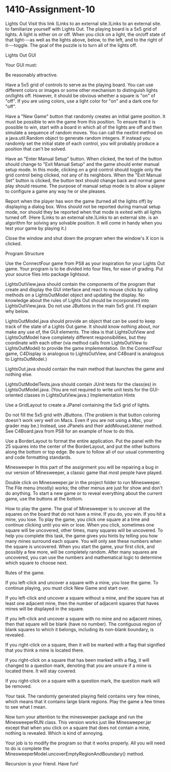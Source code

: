 # 1410-Assignment-10
Lights Out
Visit this link (Links to an external site.)Links to an external site. to familiarize yourself with Lights Out.  The playing board is a 5x5 grid of lights.  A light is either on or off.  When you click on a light, the on/off state of that light---as well as the lights above, below, to the left, and to the right of it---toggle.  The goal of the puzzle is to turn all of the lights off.

Lights Out GUI

Your GUI must:

Be reasonably attractive.

Have a 5x5 grid of controls to serve as the playing board.  You can use different colors or images or some other mechanism to distinguish lights on/lights off.  However, it should be obvious whether a square is "on" of "off".  If you are using colors, use a light color for "on" and a dark one for "off".

Have a "New Game" button that randomly creates an initial game position.  It must be possible to win the game from this position.  To ensure that it is possible to win, start with a board in which all of the lights are off and then simulate a sequence of random moves.  You can call the nextInt method on a java.util.Random object to generate random integers.  If instead you randomly set the initial state of each control, you will probably produce a position that can't be solved.

Have an "Enter Manual Setup" button.  When clicked, the text of the button should change to "Exit Manual Setup" and the game should enter manual setup mode.  In this mode, clicking on a grid control should toggle only the grid control being clicked, not any of its neighbors. When the "Exit Manual Set" button is clicked, the button text should change back and normal game play should resume.  The purpose of manual setup mode is to allow a player to configure a game any way he or she pleases.

Report when the player has won the game (turned all the lights off) by displaying a dialog box.  Wins should not be reported during manual setup mode,  nor should they be reported when that mode is exited with all lights turned off.  (Here (Links to an external site.)Links to an external site. is an algorithm for solving any solvable position.  It will come in handy when you test your game by playing it.)

Close the window and shut down the program when the window's X icon is clicked.
 

Program Structure

Use the ConnectFour game from PS8 as your inspiration for your Lights Out game.  Your program is to be divided into four files, for ease of grading.  Put your source files into package lightsout.

LightsOutView.java should contain the components of the program that create and display the GUI interface and react to mouse clicks by calling methods on a LightsOutModel object and updating the display.  No knowledge about the rules of Lights Out should be incorporated into LightsOutView.java.  Do not use JButtons in the main 5x5 grid.  I'll explain why below.

LightsOutModel.java should provide an object that can be used to keep track of the state of a Lights Out game.  It should know nothing about, nor make any use of, the GUI elements.  The idea is that LightsOutView and LightsOutModel have completely different responsibilities, but they coordinate with each other (via method calls from LightsOutView to LightsOutModel) to provide the game implementation.  (In the ConnectFour game, C4Display is analogous to LightsOutView, and C4Board is analogous to LightsOutModel.)

LightsOut.java should contain the main method that launches the game and nothing else.

LightsOutModelTests.java should contain JUnit tests for the class(es) in LightsOutModel.java.  (You are not required to write unit tests for the GUI-oriented classes in LightsOutView.java.)
Implementation Hints

Use a GridLayout to create a JPanel containing the 5x5 grid of lights.

Do not fill the 5x5 grid with JButtons.  (The problem is that button coloring doesn't work very well on Macs.  Even if you are not using a Mac, your grader may be.)  Instead, use JPanels and their addMouseListener method.  See C4Board.java from PS8 for an example of how to do this.

Use a BorderLayout to format the entire application.  Put the panel with the 25 squares into the center of the BorderLayout, and put the other buttons along the bottom or top edge.
Be sure to follow all of our usual commenting and code formatting standards.

 

Minesweeper
In this part of the assignment you will be repairing a bug in our version of Minesweeper, a classic game that most people have played.

Double click on Minesweeper.jar in the project folder to run Minesweeper.  The File menu (mostly) works; the other menus are just for show and don't do anything.  To start a new game or to reveal everything about the current game, use the buttons at the bottom.

How to play the game.  The goal of Minesweeper is to uncover all the squares on the board that do not have a mine. If you do, you win. If you hit a mine, you lose. To play the game, you click one square at a time and continue clicking until you win or lose. When you click, sometimes one square will be uncovered, other times, many squares will be uncovered. To help you complete this task, the game gives you hints by telling you how many mines surround each square. You will only see these numbers when the square is uncovered. When you start the game, your first click, and possibly a few more, will be completely random. After many squares are uncovered, you can use the numbers and mathematical logic to determine which square to choose next.

Rules of the game.

If you left-click and uncover a square with a mine, you lose the game. To continue playing, you must click New Game and start over.

If you left-click and uncover a square without a mine, and the square has at least one adjacent mine, then the number of adjacent squares that haves mines will be displayed in the square.

If you left-click and uncover a square with no mine and no adjacent mines, then that square will be blank (have no number).  The contiguous region of blank squares to which it belongs, including its non-blank boundary, is revealed.

If you right-click on a square, then it will be marked with a flag that signified that you think a mine is located there.

If you right-click on a square that has been marked with a flag, it will changed to a question mark, denoting that you are unsure if a mine is located there. It will stay covered.

If you right-click on a square with a question mark, the question mark will be removed.
 

Your task.  The randomly generated playing field contains very few mines, which means that it contains large blank regions.  Play the game a few times to see what I mean.

Now turn your attention to the minesweeper package and run the MinesweeperRUN class.  This version works just like Minesweeper.jar except that when you click on a square that does not contain a mine, nothing is revealed.  Which is kind of annoying.

Your job is to modify the program so that it works properly.  All you will need to do is complete the MinesweeperModel.uncoverEmptyRegionAndBoundary() method. 

Recursion is your friend.  Have fun!
